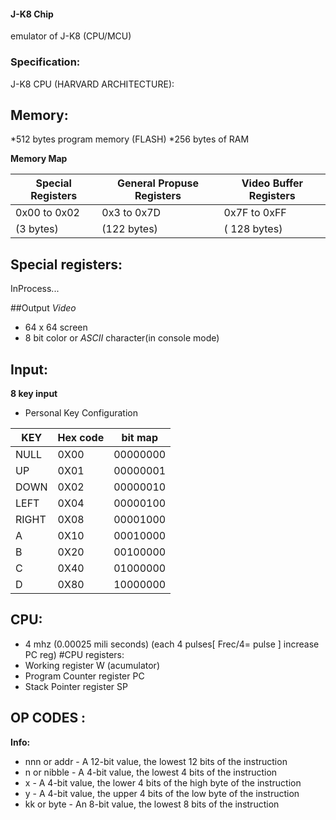 #### J-K8 Chip
emulator of J-K8 (CPU/MCU) 
### Specification:
J-K8 CPU (HARVARD ARCHITECTURE):
## Memory:
*512 bytes program memory (FLASH)
*256 bytes  of RAM

**Memory Map**

 Special Registers  | General Propuse Registers| Video Buffer Registers
-------|---------|---------
0x00 to 0x02|    0x3 to 0x7D   | 0x7F to 0xFF
 (3 bytes)  |    (122 bytes)   | ( 128 bytes)
 
## Special registers:
InProcess...

##Output
*Video*
* 64 x 64 screen
* 8 bit color or *ASCII* character(in console mode)


## Input:
**8 key input**
* Personal Key Configuration

 KEY   | Hex code|   bit map
-------|---------|---------
 NULL  |   0X00  |   00000000
 UP    |   0X01  |   00000001
 DOWN  |   0X02  |   00000010
 LEFT  |   0X04  |   00000100
 RIGHT |   0X08  |   00001000
 A     |   0X10  |   00010000
 B     |   0X20  |   00100000
 C     |   0X40  |   01000000
 D     |   0X80  |   10000000



## CPU:
* 4 mhz (0.00025 mili seconds) (each 4 pulses[ Frec/4= pulse ] increase PC reg)
 #CPU registers:
* Working register               W  (acumulator)
* Program Counter register       PC
* Stack Pointer register         SP

## OP CODES :
**Info:**
* nnn or addr - A 12-bit value, the lowest 12 bits of the instruction
* n or nibble - A 4-bit value, the lowest 4 bits of the instruction
* x - A 4-bit value, the lower 4 bits of the high byte of the instruction
* y - A 4-bit value, the upper 4 bits of the low byte of the instruction
* kk or byte - An 8-bit value, the lowest 8 bits of the instruction
